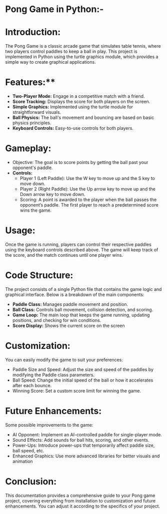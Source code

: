 # Pong Game in Python:- 

# Introduction:  
The Pong Game is a classic arcade game that simulates table tennis, where two players control paddles to keep a ball in play. This project is implemented in Python using the turtle graphics module, which provides a simple way to create graphical applications.

# Features:**
- **Two-Player Mode:** Engage in a competitive match with a friend.
- **Score Tracking:** Displays the score for both players on the screen.
- **Simple Graphics:** Implemented using the turtle module for straightforward visuals.
- **Ball Physics:** The ball's movement and bouncing are based on basic physics principles.
- **Keyboard Controls:** Easy-to-use controls for both players.

# Gameplay:
- Objective: The goal is to score points by getting the ball past your opponent's paddle.
- **Controls:**
  - Player 1 (Left Paddle): Use the W key to move up and the S key to move down.
  - Player 2 (Right Paddle): Use the Up arrow key to move up and the Down arrow key to move down.
  - Scoring: A point is awarded to the player when the ball passes the opponent’s paddle. The first player to reach a predetermined score wins the game.
 
# Usage:
Once the game is running, players can control their respective paddles using the keyboard controls described above. The game will keep track of the score, and the match continues until one player wins.

# Code Structure:
The project consists of a single Python file that contains the game logic and graphical interface. Below is a breakdown of the main components:

- **Paddle Class:** Manages paddle movement and position.
- **Ball Class:** Controls ball movement, collision detection, and scoring.
- **Game Loop:** The main loop that keeps the game running, updating positions, and checking for win conditions.
- **Score Display:** Shows the current score on the screen

# Customization:
You can easily modify the game to suit your preferences:

- Paddle Size and Speed: Adjust the size and speed of the paddles by modifying the Paddle class parameters.
- Ball Speed: Change the initial speed of the ball or how it accelerates after each bounce.
- Winning Score: Set a custom score limit for winning the game.

# Future Enhancements:
Some possible improvements to the game:

- AI Opponent: Implement an AI-controlled paddle for single-player mode.
- Sound Effects: Add sounds for ball hits, scoring, and other events.
- Power-Ups: Introduce power-ups that temporarily affect paddle size, ball speed, etc.
- Enhanced Graphics: Use more advanced libraries for better visuals and animation

# Conclusion:
This documentation provides a comprehensive guide to your Pong game project, covering everything from installation to customization and future enhancements. You can adjust it according to the specifics of your project.
